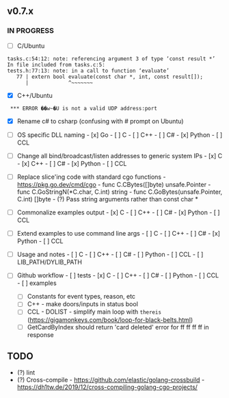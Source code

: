 ## v0.7.x

### IN PROGRESS

- [ ] C/Ubuntu
```
tasks.c:54:12: note: referencing argument 3 of type ‘const result *’
In file included from tasks.c:5:
tests.h:77:13: note: in a call to function ‘evaluate’
   77 | extern bool evaluate(const char *, int, const result[]);
      |             ^~~~~~~~
```

- [x] C++/Ubuntu
```
 *** ERROR ��w~�U is not a valid UDP address:port
```

- [x] Rename c# to csharp (confusing with # prompt on Ubuntu)

- [ ] OS specific DLL naming
      - [x] Go
      - [ ] C
      - [ ] C++
      - [ ] C#
      - [x] Python
      - [ ] CCL

- [ ] Change all bind/broadcast/listen addresses to generic system IPs
      - [x] C
      - [x] C++
      - [ ] C#
      - [x] Python
      - [ ] CCL

- [ ] Replace slice'ing code with standard cgo functions
      - https://pkg.go.dev/cmd/cgo
      - func C.CBytes([]byte) unsafe.Pointer
      - func C.GoStringN(*C.char, C.int) string
      - func C.GoBytes(unsafe.Pointer, C.int) []byte
      - (?) Pass string arguments rather than const char *

- [ ] Commonalize examples output
      - [x] C
      - [ ] C++
      - [ ] C#
      - [x] Python
      - [ ] CCL

- [ ] Extend examples to use command line args
      - [ ] C
      - [ ] C++
      - [ ] C#
      - [x] Python
      - [ ] CCL
  
- [ ] Usage and notes
      - [ ] C
      - [ ] C++
      - [ ] C#
      - [ ] Python
      - [ ] CCL
      - [ ] LIB_PATH/DYLIB_PATH

- [ ] Github workflow
      - [ ] tests
            - [x] C
            - [ ] C++
            - [ ] C#
            - [ ] Python
            - [ ] CCL
      - [ ] examples

  - [ ] Constants for event types, reason, etc
  - [ ] C++ 
        - make doors/inputs in status bool
  - [ ] CCL
        - DOLIST
        - simplify main loop with `thereis` (https://gigamonkeys.com/book/loop-for-black-belts.html)
  - [ ] GetCardByIndex should return 'card deleted' error for ff ff ff ff in response

## TODO

- (?) lint
- (?) Cross-compile
      - https://github.com/elastic/golang-crossbuild
      - https://dh1tw.de/2019/12/cross-compiling-golang-cgo-projects/

